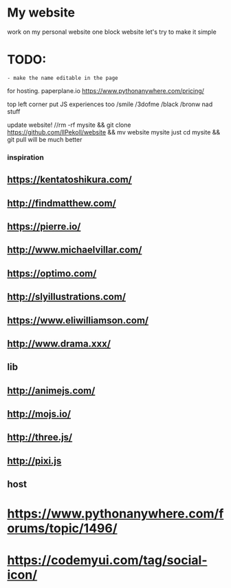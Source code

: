 My website
==========

work on my personal website
one block website
let's try to make it simple

TODO:
=====
    - make the name editable in the page


for hosting.
paperplane.io
https://www.pythonanywhere.com/pricing/


top left corner put JS experiences too
/smile
/3dofme
/black
/bronw nad stuff

update website!
//rm -rf mysite && git clone https://github.com/llPekoll/website && mv website mysite
just cd mysite && git pull will be much better


### inspiration
## https://kentatoshikura.com/
## http://findmatthew.com/
## https://pierre.io/
## http://www.michaelvillar.com/
## https://optimo.com/
## http://slyillustrations.com/
## https://www.eliwilliamson.com/
## http://www.drama.xxx/

## lib 
## http://animejs.com/
## http://mojs.io/
## http://three.js/
## http://pixi.js

## host
#  https://www.pythonanywhere.com/forums/topic/1496/


# https://codemyui.com/tag/social-icon/
